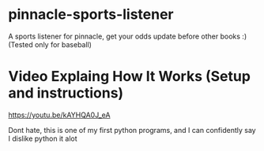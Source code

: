 # pinnacle-sports-listener
A sports listener for pinnacle, get your odds update before other books :) (Tested only for baseball)


# Video Explaing How It Works (Setup and instructions)
https://youtu.be/kAYHQA0J_eA

Dont hate, this is one of my first python programs, and I can confidently say I dislike python it alot  
